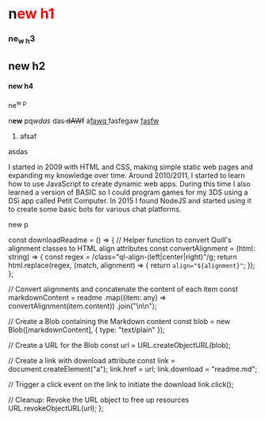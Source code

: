 <h1>n<span style="color: red;">ew h1</span></h1>

<h3 class="ql-align-center">ne<sub>w h</sub>3<sub><span class="ql-cursor">﻿</span></sub></h3>

<h2 class="ql-align-center">new h2</h2>

<h4>new h4</h4>

<p>ne<sup>w p<span class="ql-cursor">﻿</span></sup></p>

<p class="ql-align-center">												n<strong>ew</strong> pq<em>wdas </em>das<s> dAWf</s> a<u>fawq </u><span style="background-color: white;">fasfegaw</span> <u>fasfw</u></p><ol><li>afsaf</li></ol><p>asdas</p><p>	I started in 2009 with HTML and CSS, making simple static web pages and expanding my knowledge over time. Around 2010/2011, I started to learn how to use JavaScript to create dynamic web apps. During this time I also learned a version of BASIC so I could program games for my 3DS using a DSi app called Petit Computer. In 2015 I found NodeJS and started using it to create some basic bots for various chat platforms.</p>

<p>new p</p>


const downloadReadme = () => {
  // Helper function to convert Quill's alignment classes to HTML align attributes
  const convertAlignment = (html: string) => {
    const regex = /class="ql-align-(left|center|right)"/g;
    return html.replace(regex, (match, alignment) => {
      return `align="${alignment}"`;
    });
  };

  // Convert alignments and concatenate the content of each item
  const markdownContent = readme
    .map((item: any) => convertAlignment(item.content))
    .join("\n\n");

  // Create a Blob containing the Markdown content
  const blob = new Blob([markdownContent], { type: "text/plain" });

  // Create a URL for the Blob
  const url = URL.createObjectURL(blob);

  // Create a link with download attribute
  const link = document.createElement("a");
  link.href = url;
  link.download = "readme.md";

  // Trigger a click event on the link to initiate the download
  link.click();

  // Cleanup: Revoke the URL object to free up resources
  URL.revokeObjectURL(url);
};
